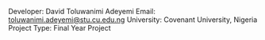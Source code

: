Developer: David Toluwanimi Adeyemi
Email: toluwanimi.adeyemi@stu.cu.edu.ng
University: Covenant University, Nigeria
Project Type: Final Year Project
